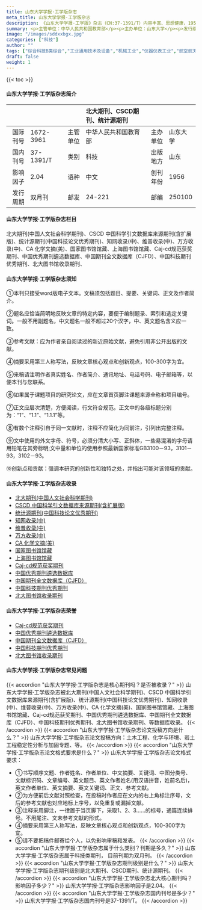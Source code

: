 ```yaml
---
title: 山东大学学报·工学版杂志
meta_title: 山东大学学报·工学版杂志
description: 《山东大学学报·工学版》杂志（CN:37-1391/T）内容丰富、思想健康，1956年创刊，目前以双月刊形式发行，刊物对外积极扩大宣传，致力于提高杂志质量与影响。 该杂志涵盖了广泛的工学学科领域，包括机械工程、土木工程、电气工程、材料科学与工程、化学工程与技术、计算机科学与技术等。它以学术性强、创新性强和实用性强为特点，发表高质量的学术论文和科技研究成果。 《山东大学学报·工学版》拥有一支由山东大学的优秀教师和研究人员组成的学术编辑团队。这些编辑们在各自研究领域具有丰富的学术研究经验，他们负责筛选、评审和编辑投稿的论文，保证杂志内每篇论文的学术质量和准确性。 该杂志注重学术创新和实践应用的结合。它鼓励作者们在工学领域开展原创性、前沿性的研究工作，推动科技创新和工程技术的发展。同时，该杂志也鼓励学者们将科研成果转化为实际工程应用，推动学术成果对经济社会发展的贡献。 多年来，《山东大学学报·工学版》在科技界享有较高的声誉和影响力，成为学者们展示研究成果、交流学术观点的重要平台。它定期组织学术研讨会和学术交流活动，促进学者们在工学领域的合作与交流。 总而言之，该学报致力于推动工学领域的研究与发展，促进学术交流与合作。它为广大工程科技人员提供了一个分享研究成果、交流学术观点的平台，对促进科技创新和工程实践具有重要推动作用。
summary: <p>主管单位：中华人民共和国教育部</p><p>主办单位：山东大学</p><p>发行级别：北大期刊、CSCD期刊、统计源期刊</p><p>发行周期：双月刊</p>
image: "/images/sddxxbgx.jpg"
categories: ["科技"]
author: ""
tags: ["综合科技B类综合","工业通用技术及设备","机械工业","仪器仪表工业","航空航天科学与工程","武器工业与军事技术","铁路运输","公路与水路运输","汽车工业","船舶工业","水利水电工程","建筑科学与工程","动力工程","核科学技术","新能源","电力工业",]
draft: false
weight: 1
---
```


{{< toc >}}

#### 山东大学学报·工学版杂志简介
|               |                               |               | 北大期刊、CSCD期刊、统计源期刊        |               |                           |
| ------------: | :---------------------------- | ------------: | :---------------------------- | ------------: | :------------------------ |
| 国际刊号      | 1672-3961   | 主管单位      | 中华人民共和国教育部     | 主办单位      | 山东大学     |
| 国内刊号      | 37-1391/T        | 类别          | 科技       | 出版地方      | 山东           |
| 影响因子      | 2.04        | 语种          | 中文             | 创刊年份      | 1956    |
| 发行周期      | 双月刊    | 邮发          | 24-221              | 邮编          | 250100      |

#### 山东大学学报·工学版杂志栏目
<span>北大期刊(中国人文社会科学期刊)</span>、<span>CSCD 中国科学引文数据库来源期刊(含扩展版)</span>、<span>统计源期刊(中国科技论文优秀期刊)</span>、<span>知网收录(中)</span>、<span>维普收录(中)</span>、<span>万方收录(中)</span>、<span>CA 化学文摘(美)</span>、<span>国家图书馆馆藏</span>、<span>上海图书馆馆藏</span>、<span>Caj-cd规范获奖期刊</span>、<span>中国优秀期刊遴选数据库</span>、<span>中国期刊全文数据库（CJFD）</span>、<span>中国科技期刊优秀期刊</span>、<span>北大图书馆收录期刊</span>、

#### 山东大学学报·工学版杂志须知
<p><p>
	①本刊只接受word版电子文本。文稿须包括题目、提要、关键词、正文及作者简介。
</p><p>
	②题名应恰当简明地反映文章的特定内容，要便于编制题录、索引和选定关键词。一般不用副题名，中文题名一般不超过20个汉字，中、英文题名含义应一致。
</p><p>
	③参考文献：应为作者亲自阅读过的新近原始文献，避免引用非公开出版的文献。
</p><p>
	④摘要采用第三人称写法，反映文章核心观点和创新观点，100-300字为宜。
</p><p>
	⑤来稿请注明作者真实姓名、作者简介、通讯地址、电话号码、电子邮箱等，以便本刊与您联系。
</p><p>
	⑥如果属于课题项目的研究论文，应在文章首页脚注课题来源全称和项目编号。
</p><p>
	⑦正文应层次清楚，方便阅读，行文符合规范。正文中的各级标题分别为：“1”、“1.1”、“1.1.1”等。
</p><p>
	⑧有数个注释引自于同一文献时，注释不应简化为同前注，引列出完整注释。
</p><p>
	⑨文中使用的外文字母、符号，必须分清大小写、正斜体，一些易混淆的字母请用铅笔在其旁标明;文中量和单位的使用参照最新国家标准GB3100－93，3101－93，3102－93。
</p><p>
	⑩创新点和贡献：强调本研究的创新性和独特之处，并指出可能对该领域的贡献。
</p></p>


#### 山东大学学报·工学版杂志收录
<ul>
    <li class="inline-block">
        <a class="bg-theme-light hover:bg-primary dark:bg-darkmode-theme-light dark:hover:bg-darkmode-primary dark:hover:text-dark m-1 block rounded px-3 py-1 hover:text-white" href="#山东大学学报·工学版杂志收录">
        北大期刊(中国人文社会科学期刊)
        </a>
    </li>
    <li class="inline-block">
        <a class="bg-theme-light hover:bg-primary dark:bg-darkmode-theme-light dark:hover:bg-darkmode-primary dark:hover:text-dark m-1 block rounded px-3 py-1 hover:text-white" href="#山东大学学报·工学版杂志收录">
        CSCD 中国科学引文数据库来源期刊(含扩展版)
        </a>
    </li>
    <li class="inline-block">
        <a class="bg-theme-light hover:bg-primary dark:bg-darkmode-theme-light dark:hover:bg-darkmode-primary dark:hover:text-dark m-1 block rounded px-3 py-1 hover:text-white" href="#山东大学学报·工学版杂志收录">
        统计源期刊(中国科技论文优秀期刊)
        </a>
    </li>
    <li class="inline-block">
        <a class="bg-theme-light hover:bg-primary dark:bg-darkmode-theme-light dark:hover:bg-darkmode-primary dark:hover:text-dark m-1 block rounded px-3 py-1 hover:text-white" href="#山东大学学报·工学版杂志收录">
        知网收录(中)
        </a>
    </li>
    <li class="inline-block">
        <a class="bg-theme-light hover:bg-primary dark:bg-darkmode-theme-light dark:hover:bg-darkmode-primary dark:hover:text-dark m-1 block rounded px-3 py-1 hover:text-white" href="#山东大学学报·工学版杂志收录">
        维普收录(中)
        </a>
    </li>
    <li class="inline-block">
        <a class="bg-theme-light hover:bg-primary dark:bg-darkmode-theme-light dark:hover:bg-darkmode-primary dark:hover:text-dark m-1 block rounded px-3 py-1 hover:text-white" href="#山东大学学报·工学版杂志收录">
        万方收录(中)
        </a>
    </li>
    <li class="inline-block">
        <a class="bg-theme-light hover:bg-primary dark:bg-darkmode-theme-light dark:hover:bg-darkmode-primary dark:hover:text-dark m-1 block rounded px-3 py-1 hover:text-white" href="#山东大学学报·工学版杂志收录">
        CA 化学文摘(美)
        </a>
    </li>
    <li class="inline-block">
        <a class="bg-theme-light hover:bg-primary dark:bg-darkmode-theme-light dark:hover:bg-darkmode-primary dark:hover:text-dark m-1 block rounded px-3 py-1 hover:text-white" href="#山东大学学报·工学版杂志收录">
        国家图书馆馆藏
        </a>
    </li>
    <li class="inline-block">
        <a class="bg-theme-light hover:bg-primary dark:bg-darkmode-theme-light dark:hover:bg-darkmode-primary dark:hover:text-dark m-1 block rounded px-3 py-1 hover:text-white" href="#山东大学学报·工学版杂志收录">
        上海图书馆馆藏
        </a>
    </li>
    <li class="inline-block">
        <a class="bg-theme-light hover:bg-primary dark:bg-darkmode-theme-light dark:hover:bg-darkmode-primary dark:hover:text-dark m-1 block rounded px-3 py-1 hover:text-white" href="#山东大学学报·工学版杂志收录">
        Caj-cd规范获奖期刊
        </a>
    </li>
    <li class="inline-block">
        <a class="bg-theme-light hover:bg-primary dark:bg-darkmode-theme-light dark:hover:bg-darkmode-primary dark:hover:text-dark m-1 block rounded px-3 py-1 hover:text-white" href="#山东大学学报·工学版杂志收录">
        中国优秀期刊遴选数据库
        </a>
    </li>
    <li class="inline-block">
        <a class="bg-theme-light hover:bg-primary dark:bg-darkmode-theme-light dark:hover:bg-darkmode-primary dark:hover:text-dark m-1 block rounded px-3 py-1 hover:text-white" href="#山东大学学报·工学版杂志收录">
        中国期刊全文数据库（CJFD）
        </a>
    </li>
    <li class="inline-block">
        <a class="bg-theme-light hover:bg-primary dark:bg-darkmode-theme-light dark:hover:bg-darkmode-primary dark:hover:text-dark m-1 block rounded px-3 py-1 hover:text-white" href="#山东大学学报·工学版杂志收录">
        中国科技期刊优秀期刊
        </a>
    </li>
    <li class="inline-block">
        <a class="bg-theme-light hover:bg-primary dark:bg-darkmode-theme-light dark:hover:bg-darkmode-primary dark:hover:text-dark m-1 block rounded px-3 py-1 hover:text-white" href="#山东大学学报·工学版杂志收录">
        北大图书馆收录期刊
        </a>
    </li>
</ul>



#### 山东大学学报·工学版杂志荣誉
<ul>
    <li class="inline-block">
        <a class="bg-theme-light hover:bg-primary dark:bg-darkmode-theme-light dark:hover:bg-darkmode-primary dark:hover:text-dark m-1 block rounded px-3 py-1 hover:text-white" href="#山东大学学报·工学版杂志荣誉">
        Caj-cd规范获奖期刊
        </a>
    </li>
    <li class="inline-block">
        <a class="bg-theme-light hover:bg-primary dark:bg-darkmode-theme-light dark:hover:bg-darkmode-primary dark:hover:text-dark m-1 block rounded px-3 py-1 hover:text-white" href="#山东大学学报·工学版杂志荣誉">
        中国优秀期刊遴选数据库
        </a>
    </li>
    <li class="inline-block">
        <a class="bg-theme-light hover:bg-primary dark:bg-darkmode-theme-light dark:hover:bg-darkmode-primary dark:hover:text-dark m-1 block rounded px-3 py-1 hover:text-white" href="#山东大学学报·工学版杂志荣誉">
        中国期刊全文数据库（CJFD）
        </a>
    </li>
    <li class="inline-block">
        <a class="bg-theme-light hover:bg-primary dark:bg-darkmode-theme-light dark:hover:bg-darkmode-primary dark:hover:text-dark m-1 block rounded px-3 py-1 hover:text-white" href="#山东大学学报·工学版杂志荣誉">
        中国科技期刊优秀期刊
        </a>
    </li>
    <li class="inline-block">
        <a class="bg-theme-light hover:bg-primary dark:bg-darkmode-theme-light dark:hover:bg-darkmode-primary dark:hover:text-dark m-1 block rounded px-3 py-1 hover:text-white" href="#山东大学学报·工学版杂志荣誉">
        北大图书馆收录期刊
        </a>
    </li>
</ul>












#### 山东大学学报·工学版杂志常见问题
{{< accordion "山东大学学报·工学版杂志是核心期刊吗？是否被收录？" >}}
山东大学学报·工学版杂志被北大期刊(中国人文社会科学期刊)、CSCD 中国科学引文数据库来源期刊(含扩展版)、统计源期刊(中国科技论文优秀期刊)、知网收录(中)、维普收录(中)、万方收录(中)、CA 化学文摘(美)、国家图书馆馆藏、上海图书馆馆藏、Caj-cd规范获奖期刊、中国优秀期刊遴选数据库、中国期刊全文数据库（CJFD）、中国科技期刊优秀期刊、北大图书馆收录期刊、等数据库收录。
{{< /accordion >}}
{{< accordion "山东大学学报·工学版杂志论文投稿方向是什么？" >}}
山东大学学报·工学版杂志论文投稿方向：土木工程、化学与环境、岩土工程稳定性分析与加固专题、等。
{{< /accordion >}}
{{< accordion "山东大学学报·工学版杂志论文格式要求是什么？" >}}
山东大学学报·工学版杂志论文格式要求：
- ①书写顺序文题、作者姓名、作者单位、中文摘要、关键词、中图分类号、文献标识码、文章编号、英文题目、英文作者姓名(用汉语拼音，姓前名后)，英文作者单位、英文摘要、英文关键词、正文、参考文献。
- ②为方便前后文献对照检查，在投稿时作者应在文内的右上角标注序号，文后的参考文献也对应地标上序号，以免重复或漏掉文献。
- ③注释采用脚注，一律置于当页脚下，采取1、2、3……的标号，通篇连续排号。不用尾注、文末参考文献的形式。
- ④摘要采用第三人称写法，反映文章核心观点和创新观点，100-300字为宜。
- ⑤请不要把稿件邮寄给个人，以免影响审稿和发表。
{{< /accordion >}}
{{< accordion "山东大学学报·工学版杂志属于什么类别？刊期是多久？" >}}
山东大学学报·工学版杂志属于科技类期刊， 目前刊期为双月刊。
{{< /accordion >}}
{{< accordion "山东大学学报·工学版杂志期刊级别是什么？" >}}
山东大学学报·工学版杂志期刊级别是北大期刊、CSCD期刊、统计源期刊。
{{< /accordion >}}
{{< accordion "山东大学学报·工学版杂志北大核心期刊吗？影响因子多少？" >}}
山东大学学报·工学版杂志影响因子是2.04。
{{< /accordion >}}
{{< accordion "山东大学学报·工学版杂志国内刊号是多少？" >}}
山东大学学报·工学版杂志国内刊号是37-1391/T。
{{< /accordion >}}
